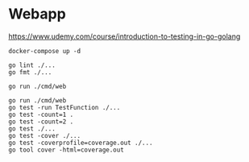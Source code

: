 # Webapp
 
https://www.udemy.com/course/introduction-to-testing-in-go-golang

```
docker-compose up -d
```

```
go lint ./...
go fmt ./...
```

```
go run ./cmd/web
```

```
go run ./cmd/web
go test -run TestFunction ./...
go test -count=1 .
go test -count=2 .
go test ./...
go test -cover ./...
go test -coverprofile=coverage.out ./...
go tool cover -html=coverage.out
```
